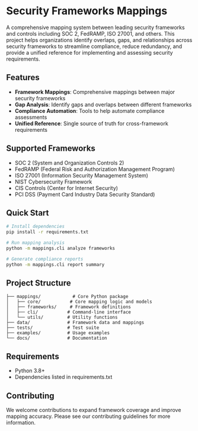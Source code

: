 # Security Frameworks Mappings

A comprehensive mapping system between leading security frameworks and controls including SOC 2, FedRAMP, ISO 27001, and others. This project helps organizations identify overlaps, gaps, and relationships across security frameworks to streamline compliance, reduce redundancy, and provide a unified reference for implementing and assessing security requirements.

## Features

- **Framework Mappings**: Comprehensive mappings between major security frameworks
- **Gap Analysis**: Identify gaps and overlaps between different frameworks
- **Compliance Automation**: Tools to help automate compliance assessments
- **Unified Reference**: Single source of truth for cross-framework requirements

## Supported Frameworks

- SOC 2 (System and Organization Controls 2)
- FedRAMP (Federal Risk and Authorization Management Program)  
- ISO 27001 (Information Security Management System)
- NIST Cybersecurity Framework
- CIS Controls (Center for Internet Security)
- PCI DSS (Payment Card Industry Data Security Standard)

## Quick Start

```bash
# Install dependencies
pip install -r requirements.txt

# Run mapping analysis
python -m mappings.cli analyze frameworks

# Generate compliance reports
python -m mappings.cli report summary
```

## Project Structure

```
├── mappings/            # Core Python package
│   ├── core/           # Core mapping logic and models
│   ├── frameworks/     # Framework definitions
│   ├── cli/           # Command-line interface
│   └── utils/         # Utility functions
├── data/              # Framework data and mappings
├── tests/             # Test suite
├── examples/          # Usage examples
└── docs/              # Documentation
```

## Requirements

- Python 3.8+
- Dependencies listed in requirements.txt

## Contributing

We welcome contributions to expand framework coverage and improve mapping accuracy. Please see our contributing guidelines for more information.